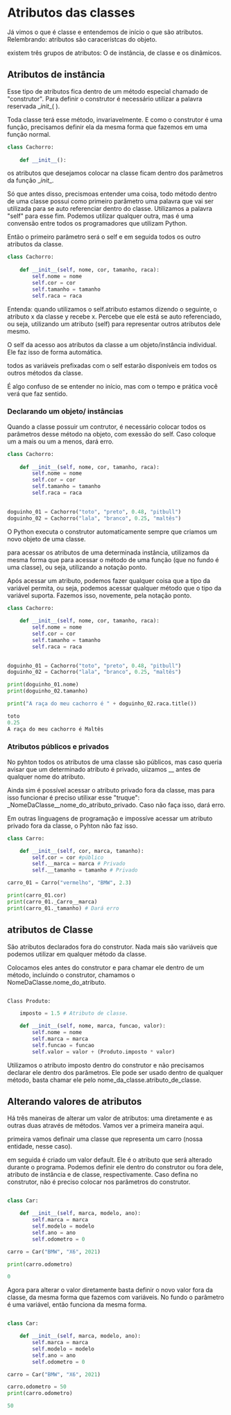 # Atributos das classes 

Já vimos o que é classe e entendemos de início o que são atributos. Relembrando: atributos são caracerístcas do objeto.  

existem três grupos de atributos: O de instância, de classe e os dinâmicos. 

## Atributos de instância

Esse tipo de atributos fica dentro de um método especial chamado de "construtor". Para definir o construtor é necessário utilizar a palavra reservada \__init__( ). 

Toda classe terá esse método, invariavelmente. E como o construtor é uma função, precisamos definir ela da mesma forma que fazemos em uma função normal.

```Python
class Cachorro:
    
    def __init__():
```

os atributos que desejamos colocar na classe ficam dentro dos parâmetros da função \__init__. 

Só que antes disso, precismoas entender uma coisa, todo método dentro de uma classe possui como primeiro parâmetro uma palavra que vai ser utilizada para se auto referenciar dentro do classe. Utilizamos a palavra "self" para esse fim. Podemos utilizar qualquer outra, mas é uma convensão entre todos os programadores que utilizam Python.

Então o primeiro parâmetro será o self e em seguida todos os outro atributos da classe.

```Python
class Cachorro:
    
    def __init__(self, nome, cor, tamanho, raca):
        self.nome = nome
        self.cor = cor
        self.tamanho = tamanho
        self.raca = raca
```

Entenda: quando utilizamos o self.atributo estamos dizendo o seguinte, o atributo x da classe y recebe x. Percebe que ele está se auto referenciado, ou seja, utilizando um atributo (self) para representar outros atributos dele mesmo. 

O self da acesso aos atributos da classe a um objeto/instância individual. Ele faz isso de forma automática. 

todos as variáveis prefixadas com o self estarão disponíveis em todos os outros métodos da classe. 

É algo confuso de se entender no início, mas com o tempo e prática você verá que faz sentido.

### Declarando um objeto/ instâncias

Quando a classe possuir um contrutor, é necessário colocar todos os parâmetros desse método na objeto, com exessão do self. Caso coloque um a mais ou um a menos, dará erro.

```Python
class Cachorro:
    
    def __init__(self, nome, cor, tamanho, raca):
        self.nome = nome
        self.cor = cor
        self.tamanho = tamanho
        self.raca = raca
    

doguinho_01 = Cachorro("toto", "preto", 0.48, "pitbull")
doguinho_02 = Cachorro("lala", "branco", 0.25, "maltês")
```

O Python executa o construtor automaticamente sempre que criamos um novo objeto de uma classe.

para acessar os atributos de uma determinada instância, utilizamos da mesma forma que para acessar o método de uma função (que no fundo é uma classe), ou seja, utilizando a notação ponto. 

Após acessar um atributo, podemos fazer qualquer coisa que a tipo da variável permita, ou seja, podemos acessar qualquer método que o tipo da variável suporta. Fazemos isso, novemente, pela notação ponto. 

```Python
class Cachorro:
    
    def __init__(self, nome, cor, tamanho, raca):
        self.nome = nome
        self.cor = cor
        self.tamanho = tamanho
        self.raca = raca
    

doguinho_01 = Cachorro("toto", "preto", 0.48, "pitbull")
doguinho_02 = Cachorro("lala", "branco", 0.25, "maltês")

print(doguinho_01.nome)
print(doguinho_02.tamanho)

print("A raça do meu cachorro é " + doguinho_02.raca.title())

```
```Python
toto
0.25
A raça do meu cachorro é Maltês
```

### Atributos públicos e privados

No pyhton todos os atributos de uma classe são públicos, mas caso queria avisar que um determinado atributo é privado, uiizamos __ antes de qualquer nome do atributo.

Ainda sim é possível acessar o atributo privado fora da classe, mas para isso funcionar é preciso utilixar esse "truque": _NomeDaClasse__nome_do_atributo_privado. Caso não faça isso, dará erro. 

Em outras linguagens de programação e impossíve acessar um atributo privado fora da classe, o Pyhton não faz isso.

```Python
class Carro:

    def __init__(self, cor, marca, tamanho):
        self.cor = cor #público
        self.__marca = marca # Privado
        self.__tamanho = tamanho # Privado

carro_01 = Carro("vermelho", "BMW", 2.3)

print(carro_01.cor)
print(carro_01._Carro__marca)
print(carro_01._tamanho) # Dará erro

```

## atributos de Classe

São atributos declarados fora do construtor. Nada mais são variáveis que podemos utilizar em qualquer método da classe. 

Colocamos eles antes do construtor e para chamar ele dentro de um método, incluindo o construtor, chamamos o NomeDaClasse.nome_do_atributo.

```Python

Class Produto:

    imposto = 1.5 # Atributo de classe.

    def __init__(self, nome, marca, funcao, valor):
        self.nome = nome
        self.marca = marca
        self.funcao = funcao
        self.valor = valor + (Produto.imposto * valor)
```

Utilizamos o atributo imposto dentro do construtor e não precisamos declarar ele dentro dos parâmetros. Ele pode ser usado dentro de qualquer método, basta chamar ele pelo nome_da_classe.atributo_de_classe.

## Alterando valores de atributos

Há três maneiras de alterar um valor de atributos: uma diretamente e as outras duas através de métodos. Vamos ver a primeira maneira aqui.

primeira vamos definair uma classe que representa um carro (nossa entidade, nesse caso).

em seguida é criado um valor default. Ele é o atributo que será alterado durante o programa. Podemos definir ele dentro do construtor ou fora dele, atributo de instância e de classe, respectivamente. Caso defina no construtor, não é preciso colocar nos parâmetros do construtor. 

```Python

class Car:

    def __init__(self, marca, modelo, ano):
        self.marca = marca
        self.modelo = modelo
        self.ano = ano
        self.odometro = 0

carro = Car("BMW", "X6", 2021)

print(carro.odometro)

```
```Python
0
```

Agora para alterar o valor diretamente basta definir o novo valor fora da classe, da mesma forma que fazemos com variáveis. No fundo o parâmetro é uma variável, então funciona da mesma forma.

```Python

class Car:

    def __init__(self, marca, modelo, ano):
        self.marca = marca
        self.modelo = modelo
        self.ano = ano
        self.odometro = 0

carro = Car("BMW", "X6", 2021)

carro.odometro = 50
print(carro.odometro)
```
```Python
50
```
